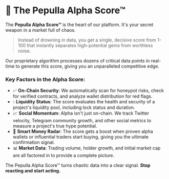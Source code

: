 # 💎 The Pepulla Alpha Score™

The **Pepulla Alpha Score™** is the heart of our platform. It's your secret weapon in a market full of chaos.

> Instead of drowning in data, you get a single, decisive score from 1-100 that instantly separates high-potential gems from worthless noise.

Our proprietary algorithm processes dozens of critical data points in real-time to generate this score, giving you an unparalleled competitive edge.

### Key Factors in the Alpha Score:

-   ✅ **On-Chain Security**: We automatically scan for honeypot risks, check for verified contracts, and analyze wallet distribution for red flags.
-   💧 **Liquidity Status**: The score evaluates the health and security of a project's liquidity pool, including lock status and duration.
-   📈 **Social Momentum**: Alpha isn't just on-chain. We track Twitter velocity, Telegram community growth, and other social metrics to measure a project's true hype potential.
-   🐋 **Smart Money Radar**: The score gets a boost when proven alpha wallets or influential traders start buying, giving you the ultimate confirmation signal.
-   📊 **Market Data**: Trading volume, holder growth, and initial market cap are all factored in to provide a complete picture.

The Pepulla Alpha Score™ turns chaotic data into a clear signal. **Stop reacting and start acting.**
